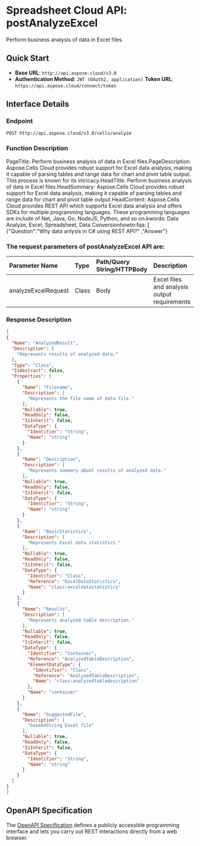 # **Spreadsheet Cloud API: postAnalyzeExcel**

Perform business analysis of data in Excel files. 


## **Quick Start**

- **Base URL**: `http://api.aspose.cloud/v3.0`
- **Authentication Method**: `JWT (OAuth2, application)`  **Token URL**: `https://api.aspose.cloud/connect/token`
## **Interface Details**

### **Endpoint** 

```
POST http://api.aspose.cloud/v3.0/cells/analyze
```
### **Function Description**
PageTitle:  Perform business analysis of data in Excel files.PageDescription: Aspose.Cells Cloud provides robust support for Excel data analysis, making it capable of parsing tables and range data for chart and pivot table output. This process is known for its intricacy.HeadTitle: Perform business analysis of data in Excel files.HeadSummary: Aspose.Cells Cloud provides robust support for Excel data analysis, making it capable of parsing tables and range data for chart and pivot table output.HeadContent: Aspose.Cells Cloud provides REST API which supports Excel data analysis and offers SDKs for multiple programming languages. These programming languages are include of Net, Java, Go, NodeJS, Python, and so on.kwords: Data Analyze, Excel, Spreadsheet, Data Conversionhowto:fqa: [ {"Question":"Why data anlysis in C# using REST API?" ,"Answer"}

### The request parameters of **postAnalyzeExcel** API are: 

| Parameter Name | Type | Path/Query String/HTTPBody | Description | 
| :- | :- | :- |:- | 
|analyzeExcelRequest|Class|Body|Excel files and analysis output requirements|

### **Response Description**
```json
[
{
  "Name": "AnalyzedResult",
  "Description": [
    "Represents results of analyzed data."
  ],
  "Type": "Class",
  "IsAbstract": false,
  "Properties": [
    {
      "Name": "Filename",
      "Description": [
        "Represents the file name of data file."
      ],
      "Nullable": true,
      "ReadOnly": false,
      "IsInherit": false,
      "DataType": {
        "Identifier": "String",
        "Name": "string"
      }
    },
    {
      "Name": "Description",
      "Description": [
        "Represents summary about results of analyzed data."
      ],
      "Nullable": true,
      "ReadOnly": false,
      "IsInherit": false,
      "DataType": {
        "Identifier": "String",
        "Name": "string"
      }
    },
    {
      "Name": "BasicStatistics",
      "Description": [
        "Represents Excel data statistics."
      ],
      "Nullable": true,
      "ReadOnly": false,
      "IsInherit": false,
      "DataType": {
        "Identifier": "Class",
        "Reference": "ExcelDataStatistics",
        "Name": "class:exceldatastatistics"
      }
    },
    {
      "Name": "Results",
      "Description": [
        "Represents analyzed table description."
      ],
      "Nullable": true,
      "ReadOnly": false,
      "IsInherit": false,
      "DataType": {
        "Identifier": "Container",
        "Reference": "AnalyzedTableDescription",
        "ElementDataType": {
          "Identifier": "Class",
          "Reference": "AnalyzedTableDescription",
          "Name": "class:analyzedtabledescription"
        },
        "Name": "container"
      }
    },
    {
      "Name": "SuggestedFile",
      "Description": [
        "base64String Excel file"
      ],
      "Nullable": true,
      "ReadOnly": false,
      "IsInherit": false,
      "DataType": {
        "Identifier": "String",
        "Name": "string"
      }
    }
  ]
}
]
```


## OpenAPI Specification

The [OpenAPI Specification](https://reference.aspose.cloud/cells/#/AnalyseController/PostAnalyzeExcel) defines a publicly accessible programming interface and lets you carry out REST interactions directly from a web browser.

